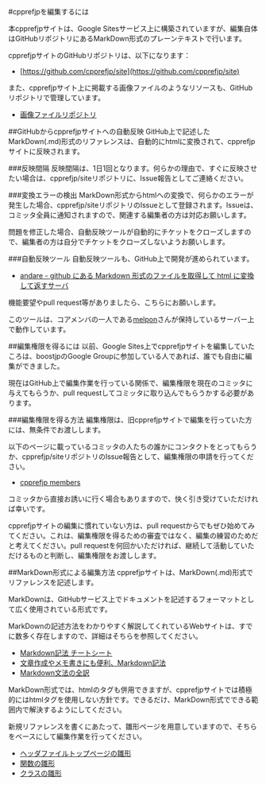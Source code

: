 #cpprefjpを編集するには

本cpprefjpサイトは、Google Sitesサービス上に構築されていますが、編集自体はGitHubリポジトリにあるMarkDown形式のプレーンテキストで行います。

cpprefjpサイトのGitHubリポジトリは、以下になります：
* [https://github.com/cpprefjp/site](https://github.com/cpprefjp/site)


また、cpprefjpサイト上に掲載する画像ファイルのようなリソースも、GitHubリポジトリで管理しています。
* [画像ファイルリポジトリ](https://github.com/cpprefjp/image)


##GitHubからcpprefjpサイトへの自動反映
GitHub上で記述したMarkDown(.md)形式のリファレンスは、自動的にhtmlに変換されて、cpprefjpサイトに反映されます。

###反映間隔
反映間隔は、1日1回となります。何らかの理由で、すぐに反映させたい場合は、cpprefjp/siteリポジトリに、Issue報告としてご連絡ください。


###変換エラーの検出
MarkDown形式からhtmlへの変換で、何らかのエラーが発生した場合、cpprefjp/siteリポジトリのIssueとして登録されます。Issueは、コミッタ全員に通知されますので、関連する編集者の方は対応お願いします。

問題を修正した場合、自動反映ツールが自動的にチケットをクローズしますので、編集者の方は自分でチケットをクローズしないようお願いします。

###自動反映ツール
自動反映ツールも、GitHub上で開発が進められています。

* [andare - github にある Markdown 形式のファイルを取得して html に変換して返すサーバ](https://github.com/cpprefjp/andare)

機能要望やpull request等がありましたら、こちらにお願いします。

このツールは、コアメンバの一人である[melpon](https://github.com/melpon)さんが保持しているサーバー上で動作しています。


##編集権限を得るには
以前、Google Sites上でcpprefjpサイトを編集していたころは、boostjpのGoogle Groupに参加している人であれば、誰でも自由に編集ができました。

現在はGitHub上で編集作業を行っている関係で、編集権限を現在のコミッタに与えてもらうか、pull requestしてコミッタに取り込んでもらうかする必要があります。

###編集権限を得る方法
編集権限は、旧cpprefjpサイトで編集を行っていた方には、無条件でお渡しします。

以下のページに載っているコミッタの人たちの誰かにコンタクトをとってもらうか、cpprefjp/siteリポジトリのIssue報告として、編集権限の申請を行ってください。

* [cpprefjp members](https://github.com/cpprefjp?tab=members)

コミッタから直接お誘いに行く場合もありますので、快く引き受けていただければ幸いです。

cpprefjpサイトの編集に慣れていない方は、pull requestからでもぜひ始めてみてください。これは、編集権限を得るための審査ではなく、編集の練習のためだと考えてください。pull requestを何回かいただければ、継続して活動していただけるものと判断し、編集権限をお渡しします。


##MarkDown形式による編集方法
cpprefjpサイトは、MarkDown(.md)形式でリファレンスを記述します。

MarkDownは、GitHubサービス上でドキュメントを記述するフォーマットとして広く使用されている形式です。

MarkDownの記述方法をわかりやすく解説してくれているWebサイトは、すでに数多く存在しますので、詳細はそちらを参照してください。

* [Markdown記法 チートシート](http://qiita.com/Qiita/items/c686397e4a0f4f11683d)
* [文章作成やメモ書きにも便利、Markdown記法](http://kojika17.com/2013/01/starting-markdown.html)
* [Markdown文法の全訳](http://blog.2310.net/archives/6)


MarkDown形式では、htmlのタグも併用できますが、cpprefjpサイトでは積極的にはhtmlタグを使用しない方針です。できるだけ、MarkDown形式でできる範囲内で解決するようにしてください。

新規リファレンスを書くにあたって、雛形ページを用意していますので、そちらをベースにして編集作業を行ってください。
* [ヘッダファイルトップページの雛形](./header_template_page.md)
* [関数の雛形](./function_template_page.md)
* [クラスの雛形](./class_template_page.md)

